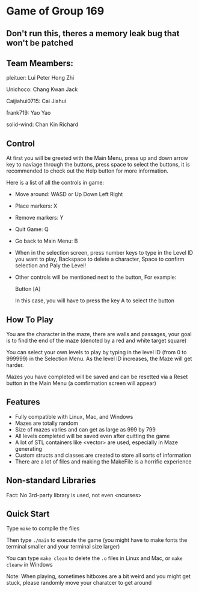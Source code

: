 # Game of Group 169 

## Don't run this, theres a memory leak bug that won't be patched

## Team Meambers: 

pleituer: Lui Peter Hong Zhi

Unichoco: Chang Kwan Jack

Caijiahui0715: Cai Jiahui

frank719: Yao Yao

solid-wind: Chan Kin Richard


## Control

At first you will be greeted with the Main Menu, press up and down arrow key to naviage through the buttons, press space to select the buttons, it is recommended to check out the Help button for more information.

Here is a list of all the controls in game:

- Move around: WASD or Up Down Left Right
- Place markers: X
- Remove markers: Y
- Quit Game: Q
- Go back to Main Menu: B
- When in the selection screen, press number keys to type in the Level ID you want to play, Backspace to delete a character, Space to confirm selection and Paly the Level!
- Other controls will be mentioned next to the button, For example:
    
    Button [A]
    
    In this case, you will have to press the key A to select the button

## How To Play

You are the character in the maze, there are walls and passages, your goal is to find the end of the maze (denoted by a red and white target square)

You can select your own levels to play by typing in the level ID (from 0 to 999999) in the Selection Menu. As the level ID increases, the Maze will get harder. 

Mazes you have completed will be saved and can be resetted via a Reset button in the Main Menu (a comfirmation screen will appear)

## Features

- Fully compatible with Linux, Mac, and Windows
- Mazes are totally random
- Size of mazes varies and can get as large as 999 by 799
- All levels completed will be saved even after quitting the game
- A lot of STL containers like \<vector\> are used, especially in Maze generating
- Custom structs and classes are created to store all sorts of information
- There are a lot of files and making the MakeFile is a horrific experience

## Non-standard Libraries

Fact: No 3rd-party library is used, not even \<ncurses\>

## Quick Start

Type `make` to compile the files

Then type `./main` to execute the game (you might have to make fonts the terminal smaller and your terminal size larger)

You can type `make clean` to delete the `.o` files in Linux and Mac, or `make cleanw` in Windows 

Note: When playing, sometimes hitboxes are a bit weird and you might get stuck, please randomly move your charatcer to get around
